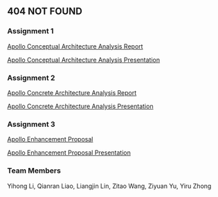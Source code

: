 ## 404 NOT FOUND


### Assignment 1

[Apollo Conceptual Architecture Analysis Report](https://github.com/ashley-liao/ashley-liao.github.io/files/8113738/Group.17-.Apollo.Conceptual.Architecture.Analysis.pdf)

[Apollo Conceptual Architecture Analysis Presentation](https://youtu.be/NWzuqCSJXS0)


### Assignment 2



[Apollo Concrete Architecture Analysis Report](https://docs.google.com/document/d/e/2PACX-1vRqGowIkrJPtLd3m0IGZYf5mz93NeUeZ1w504N7-U0TQg3OsGLHEofTof37kGNFn2WfiVmQy9v4vzza/pub)

[Apollo Concrete Architecture Analysis Presentation](https://youtu.be/RcC6FgBm1ic)


### Assignment 3

[Apollo Enhancement Proposal](https://docs.google.com/document/d/e/2PACX-1vTRMvkw8IBI0eTOrsJPJ5377eFrKD74Ki770lNsGEvvp0DpP7XujZjULwmoKjQ-helQVVPvp7XJ3gSN/pub)

[Apollo Enhancement Proposal Presentation](https://youtu.be/uQ7kJY27y60)



### Team Members
Yihong Li,
Qianran Liao,
Liangjin Lin,
Zitao Wang,
Ziyuan Yu,
Yiru Zhong
